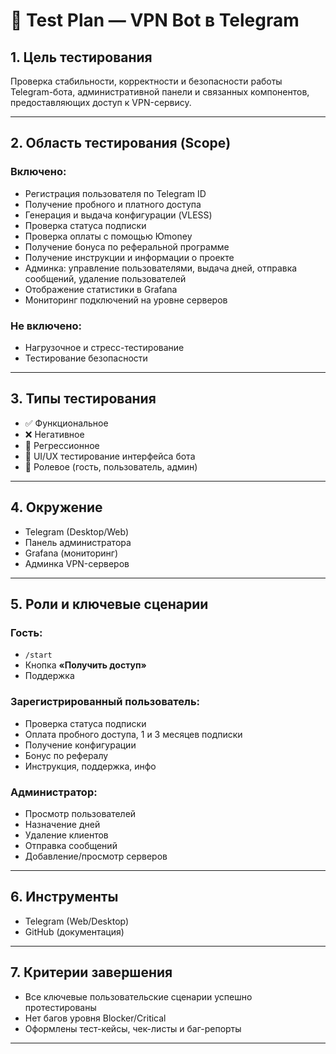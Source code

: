 # 🧪 Test Plan — VPN Bot в Telegram

## 1. Цель тестирования
Проверка стабильности, корректности и безопасности работы Telegram-бота, административной панели и связанных компонентов, предоставляющих доступ к VPN-сервису.

---

## 2. Область тестирования (Scope)

### Включено:
- Регистрация пользователя по Telegram ID
- Получение пробного и платного доступа
- Генерация и выдача конфигурации (VLESS)
- Проверка статуса подписки
- Проверка оплаты с помощью Юmoney
- Получение бонуса по реферальной программе
- Получение инструкции и информации о проекте
- Админка: управление пользователями, выдача дней, отправка сообщений, удаление пользователей
- Отображение статистики в Grafana
- Мониторинг подключений на уровне серверов

### Не включено:
- Нагрузочное и стресс-тестирование
- Тестирование безопасности

---

## 3. Типы тестирования

- ✅ Функциональное
- ❌ Негативное
- 🔁 Регрессионное
- 📱 UI/UX тестирование интерфейса бота
- 🔐 Ролевое (гость, пользователь, админ)

---

## 4. Окружение

- Telegram (Desktop/Web)
- Панель администратора
- Grafana (мониторинг)
- Админка VPN-серверов

---

## 5. Роли и ключевые сценарии

### Гость:
- `/start`
- Кнопка **«Получить доступ»**
- Поддержка

### Зарегистрированный пользователь:
- Проверка статуса подписки
- Оплата пробного доступа, 1 и 3 месяцев подписки
- Получение конфигурации
- Бонус по рефералу
- Инструкция, поддержка, инфо

### Администратор:
- Просмотр пользователей
- Назначение дней
- Удаление клиентов
- Отправка сообщений
- Добавление/просмотр серверов

---

## 6. Инструменты

- Telegram (Web/Desktop)
- GitHub (документация)

---

## 7. Критерии завершения

- Все ключевые пользовательские сценарии успешно протестированы
- Нет багов уровня Blocker/Critical
- Оформлены тест-кейсы, чек-листы и баг-репорты

---

